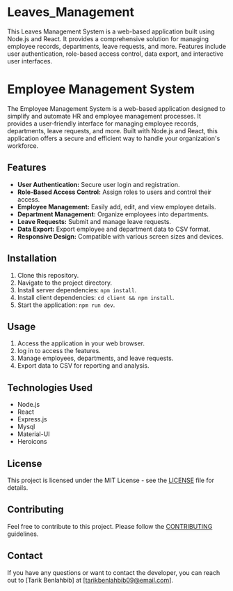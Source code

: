 # Leaves_Management
This Leaves Management System is a web-based application built using Node.js and React. It provides a comprehensive solution for managing employee records, departments, leave requests, and more. Features include user authentication, role-based access control, data export, and interactive user interfaces. 

# Employee Management System

The Employee Management System is a web-based application designed to simplify and automate HR and employee management processes. It provides a user-friendly interface for managing employee records, departments, leave requests, and more. Built with Node.js and React, this application offers a secure and efficient way to handle your organization's workforce.

## Features

- **User Authentication:** Secure user login and registration.
- **Role-Based Access Control:** Assign roles to users and control their access.
- **Employee Management:** Easily add, edit, and view employee details.
- **Department Management:** Organize employees into departments.
- **Leave Requests:** Submit and manage leave requests.
- **Data Export:** Export employee and department data to CSV format.
- **Responsive Design:** Compatible with various screen sizes and devices.

## Installation

1. Clone this repository.
2. Navigate to the project directory.
3. Install server dependencies: `npm install`.
4. Install client dependencies: `cd client && npm install`.
5. Start the application: `npm run dev`.

## Usage

1. Access the application in your web browser.
2. log in to access the features.
3. Manage employees, departments, and leave requests.
4. Export data to CSV for reporting and analysis.

## Technologies Used

- Node.js
- React
- Express.js
- Mysql
- Material-UI
- Heroicons

## License

This project is licensed under the MIT License - see the [LICENSE](LICENSE) file for details.

## Contributing

Feel free to contribute to this project. Please follow the [CONTRIBUTING](CONTRIBUTING.md) guidelines.

## Contact

If you have any questions or want to contact the developer, you can reach out to [Tarik Benlahbib] at [tarikbenlahbib09@email.com].


